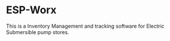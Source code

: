 # ESP-Worx

This is a Inventory Management and tracking software for Electric Submersible pump stores.
